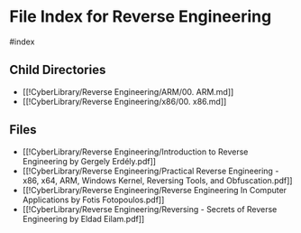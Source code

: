 # File Index for Reverse Engineering
#index

## Child Directories

- [[!CyberLibrary/Reverse Engineering/ARM/00. ARM.md]]
- [[!CyberLibrary/Reverse Engineering/x86/00. x86.md]]

## Files

- [[!CyberLibrary/Reverse Engineering/Introduction to Reverse Engineering by Gergely Erdély.pdf]]
- [[!CyberLibrary/Reverse Engineering/Practical Reverse Engineering - x86, x64, ARM, Windows Kernel, Reversing Tools, and Obfuscation.pdf]]
- [[!CyberLibrary/Reverse Engineering/Reverse Engineering In Computer Applications by Fotis Fotopoulos.pdf]]
- [[!CyberLibrary/Reverse Engineering/Reversing - Secrets of Reverse Engineering by Eldad Eilam.pdf]]

